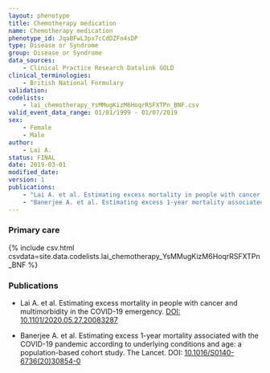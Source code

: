 ```yaml
---
layout: phenotype
title: Chemotherapy medication
name: Chemotherapy medication
phenotype_id: JqaBFwL3px7cCdDZFo4sDP 
type: Disease or Syndrome
group: Disease or Syndrome
data_sources: 
    - Clinical Practice Research Datalink GOLD
clinical_terminologies: 
    - British National Formulary
validation: 
codelists: 
    - lai_chemotherapy_YsMMugKizM6HoqrRSFXTPn_BNF.csv
valid_event_data_range: 01/01/1999 - 01/07/2019
sex:
    - Female
    - Male
author: 
    - Lai A.
status: FINAL
date: 2019-03-01
modified_date: 
version: 1
publications:
    - "Lai A. et al. Estimating excess mortality in people with cancer and multimorbidity in the COVID-19 emergency. DOI: 10.1101/2020.05.27.20083287"
    - "Banerjee A. et al. Estimating excess 1-year mortality associated with the COVID-19 pandemic according to underlying conditions and age: a population-based cohort study. The Lancet. DOI: 10.1016/S0140-6736(20)30854-0"
---
```


### Primary care 
{% include csv.html csvdata=site.data.codelists.lai_chemotherapy_YsMMugKizM6HoqrRSFXTPn_BNF %}

### Publications 

* Lai A. et al. Estimating excess mortality in people with cancer and multimorbidity in the COVID-19 emergency. <a href="https://www.researchgate.net/publication/340984562_Estimating_excess_mortality_in_people_with_cancer_and_multimorbidity_in_the_COVID-19_emergency">DOI: 10.1101/2020.05.27.20083287</a>

* Banerjee A. et al. Estimating excess 1-year mortality associated with the COVID-19 pandemic according to underlying conditions and age: a population-based cohort study. The Lancet. DOI: <a href="https://www.thelancet.com/journals/lancet/article/PIIS0140-6736(20)30854-0/fulltext">10.1016/S0140-6736(20)30854-0</a>
